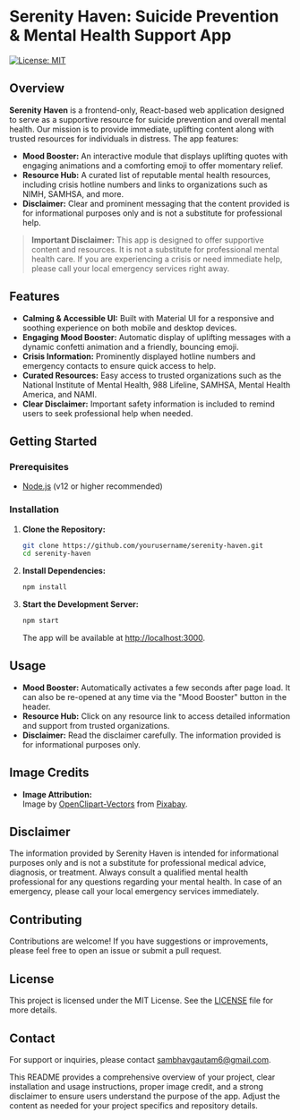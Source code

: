 # Serenity Haven: Suicide Prevention & Mental Health Support App

[![License: MIT](https://img.shields.io/badge/License-MIT-yellow.svg)](https://opensource.org/licenses/MIT)

## Overview

**Serenity Haven** is a frontend-only, React-based web application designed to serve as a supportive resource for suicide prevention and overall mental health. Our mission is to provide immediate, uplifting content along with trusted resources for individuals in distress. The app features:

- **Mood Booster:** An interactive module that displays uplifting quotes with engaging animations and a comforting emoji to offer momentary relief.
- **Resource Hub:** A curated list of reputable mental health resources, including crisis hotline numbers and links to organizations such as NIMH, SAMHSA, and more.
- **Disclaimer:** Clear and prominent messaging that the content provided is for informational purposes only and is not a substitute for professional help.

> **Important Disclaimer:** This app is designed to offer supportive content and resources. It is not a substitute for professional mental health care. If you are experiencing a crisis or need immediate help, please call your local emergency services right away.

## Features

- **Calming & Accessible UI:** Built with Material UI for a responsive and soothing experience on both mobile and desktop devices.
- **Engaging Mood Booster:** Automatic display of uplifting messages with a dynamic confetti animation and a friendly, bouncing emoji.
- **Crisis Information:** Prominently displayed hotline numbers and emergency contacts to ensure quick access to help.
- **Curated Resources:** Easy access to trusted organizations such as the National Institute of Mental Health, 988 Lifeline, SAMHSA, Mental Health America, and NAMI.
- **Clear Disclaimer:** Important safety information is included to remind users to seek professional help when needed.

## Getting Started

### Prerequisites

- [Node.js](https://nodejs.org/) (v12 or higher recommended)

### Installation

1. **Clone the Repository:**
   ```bash
   git clone https://github.com/yourusername/serenity-haven.git
   cd serenity-haven
   ```

2. **Install Dependencies:**
   ```bash
   npm install
   ```

3. **Start the Development Server:**
   ```bash
   npm start
   ```
   The app will be available at [http://localhost:3000](http://localhost:3000).

## Usage

- **Mood Booster:** Automatically activates a few seconds after page load. It can also be re-opened at any time via the "Mood Booster" button in the header.
- **Resource Hub:** Click on any resource link to access detailed information and support from trusted organizations.
- **Disclaimer:** Read the disclaimer carefully. The information provided is for informational purposes only.

## Image Credits

- **Image Attribution:**  
  Image by [OpenClipart-Vectors](https://pixabay.com/users/openclipart-vectors-30363/?utm_source=link-attribution&utm_medium=referral&utm_campaign=image&utm_content=152811) from [Pixabay](https://pixabay.com//?utm_source=link-attribution&utm_medium=referral&utm_campaign=image&utm_content=152811).

## Disclaimer

The information provided by Serenity Haven is intended for informational purposes only and is not a substitute for professional medical advice, diagnosis, or treatment. Always consult a qualified mental health professional for any questions regarding your mental health. In case of an emergency, please call your local emergency services immediately.

## Contributing

Contributions are welcome! If you have suggestions or improvements, please feel free to open an issue or submit a pull request.

## License

This project is licensed under the MIT License. See the [LICENSE](LICENSE) file for more details.

## Contact

For support or inquiries, please contact [sambhavgautam6@gmail.com](mailto:sambhavgautam6@gmail.com).

This README provides a comprehensive overview of your project, clear installation and usage instructions, proper image credit, and a strong disclaimer to ensure users understand the purpose of the app. Adjust the content as needed for your project specifics and repository details.
